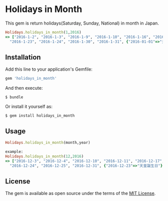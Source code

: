# Holidays in Month

This gem is return holidays(Saturday, Sunday, National) in month in Japan.

```ruby
Holidays.holidays_in_month(1,2016)
=> ["2016-1-2", "2016-1-3", "2016-1-9", "2016-1-10", "2016-1-16", "2016-1-17",
  "2016-1-23", "2016-1-24", "2016-1-30", "2016-1-31", {"2016-01-01"=>"元日", "2016-01-11"=>"成人の日"}]
```

## Installation

Add this line to your application's Gemfile:

```ruby
gem 'holidays_in_month'
```

And then execute:

    $ bundle

Or install it yourself as:

    $ gem install holidays_in_month

## Usage

```ruby
Holidays.holidays_in_month(month,year)

example:
Holidays.holidays_in_month(12,2016)
=> ["2016-12-3", "2016-12-4", "2016-12-10", "2016-12-11", "2016-12-17", "2016-12-18",
  "2016-12-24", "2016-12-25", "2016-12-31", {"2016-12-23"=>"天皇誕生日"}]
```

## License

The gem is available as open source under the terms of the [MIT License](http://opensource.org/licenses/MIT).
